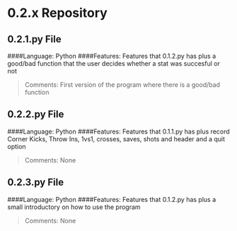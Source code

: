 # 0.2.x Repository
## 0.2.1.py File
####Language: Python
####Features: Features that 0.1.2.py has plus a good/bad function that the user decides whether a stat was succesful or not
> Comments: First version of the program where there is a good/bad function

## 0.2.2.py File
####Language: Python
####Features: Features that 0.1.1.py has plus record Corner Kicks, Throw Ins, 1vs1, crosses, saves, shots and header and a quit option
> Comments: None

## 0.2.3.py File
####Language: Python
####Features: Features that 0.1.2.py has plus a small introductory on how to use the program
> Comments: None
